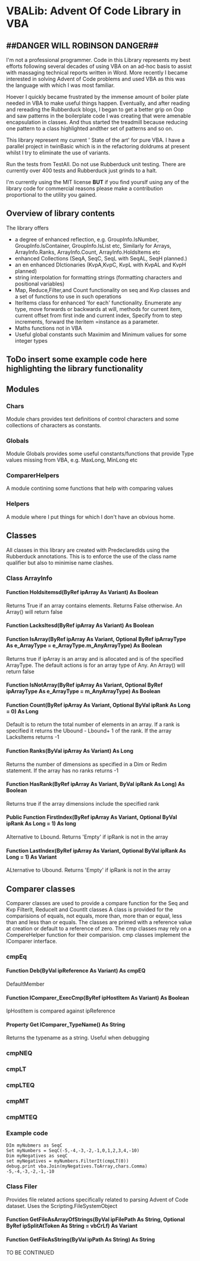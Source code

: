 # VBALib:  Advent Of Code Library in VBA

## ##DANGER WILL ROBINSON DANGER##
I'm not a professional programmer.  Code in this Library represents my best efforts following several decades of using VBA on an ad-hoc basis to assist with massaging technical reports written in Word.
More recently I became interested in solving Advent of Code problems and used VBA as this was the language with which I was most familiar.

Hoever I quickly became frustrated by the immense amount of boiler plate needed in VBA to make useful things happen.  Eventually, and after reading and rereading the Rubberduck blogs, I began to get a better grip on Oop and saw patterns in the boilerplate code I was creating that were amenable encapsulation in classes.
And thus started the treadmill because reducing one pattern to a class highlighted andther set of patterns and so on.

This library represent my current ' State of the art' for pure VBA.  I have a parallel project in twinBasic which is in the refactoring doldrums at present whilst I try to eliminate the use of variants.

Run the tests from TestAll.  Do not use Rubberduck unit testing. There are currently over 400 tests and Rubberduck just grinds to a halt.

I'm currently using the MIT license **BUT** if you find yourslf using any of the library code for commercial reasons please make a contribution proportional to the utility you gained.

## Overview of library contents

The library offers
- a degree of enhanced reflection,  e.g. GroupInfo.IsNumber, GroupInfo.IsContainer, GroupInfo.IsList etc, Similarly for Arrays, ArrayInfo.Ranks, ArrayInfo.Count, ArrayInfo.HoldsItems etc
- enhanced Collections (SeqA, SeqC, SeqL with SeqAL, SeqH planned.)
- an en enhanced DIctionaries (KvpA,KvpC, KvpL with KvpAL and KvpH planned)
- string interpolation for formatting strings (formatting characters and positional variables)
- Map, Reduce,Filter,and Count functionality on seq and Kvp classes and a set of functions to use in such operations
- IterItems class for enhanced 'for each' functionality. Enumerate any type, move forwards or backwards at will, methods for current item, current offset from first inde and current index, Specify from to step increments, forward the iteritem =instance as a parameter.
- Maths functions not in VBA
- Useful global constants such Maximim and Minimum valiues for some integer types

## ToDo insert some example code here highlighting the library functionality

## Modules

### Chars
Module chars provides text definitions of control characters and some collections of characters as constants.

### Globals
Module Globals provides some useful constants/functions that provide Type values missing from VBA, e.g. MaxLong, MinLong etc

### ComparerHelpers
A module contining some functions that help with comparing values

### Helpers
A module where I put things for which I don't have an obvious home.

## Classes
All classes in this library are created with PredeclaredIds using the Rubberduck annotations.  This is to enforce the use of the class name qualifier but also to minimise name clashes.

### Class ArrayInfo

#### Function Holdsitemsd(ByRef ipArray As Variant) As Boolean
Returns True if an array contains elements.  Returns False otherwise. An Array() will return false

#### Function LacksItesd(ByRef ipArray As Variant) As Boolean

#### Function IsArray(ByRef ipArray As Variant, Optional ByRef ipArrayType As e_ArrayType = e_ArrayType.m_AnyArrayType) As Boolean
Returns true if ipArray is an array and is allocated and is of the specified ArrayType.  The default actions is for an array type of Any. An Array() will return false

#### Function IsNotArray(ByRef ipArray As Variant, Optional ByRef ipArrayType As e_ArrayType = m_AnyArrayType) As Boolean

#### Function Count(ByRef ipArray As Variant, Optional ByVal ipRank As Long = 0) As Long
Default is to return the total number of elements in an array.  If a rank is specified it returns the Ubound - Lbound+ 1 of the rank.
If the array LacksItems returns -1

#### Function Ranks(ByVal ipArray As Variant) As Long
Returns the number of dimensions as specified in a Dim or Redim statement.
If the array has no ranks returns -1

#### Function HasRank(ByRef ipArray As Variant, ByVal ipRank As Long) As Boolean
Returns true if the array dimensions include the specified rank

#### Public Function FirstIndex(ByRef ipArray As Variant, Optional ByVal ipRank As Long = 1) As long
Alternative to Lbound. Returns 'Empty' if ipRank is not in the array

#### Function LastIndex(ByRef ipArray As Variant, Optional ByVal ipRank As Long = 1) As Variant
ALternative to Ubound.  Returns 'Empty' if ipRank is not in the array

## Comparer classes
Comparer classes are used to provide a compare function for the Seq and Kvp FilterIt, ReduceIt and CountIt classes
A class is provided for the comparisions of equals, not equals, more than, more than or equal, less than and less than or equals.
The classes are primed with a reference value at creation or default to a reference of zero.  The cmp classes may rely on a CompereHelper function for their comparision.
cmp classes implement the IComparer interface.

### cmpEq

#### Function Deb(ByVal ipReference As Variant) As cmpEQ
DefaultMember

#### Function IComparer_ExecCmp(ByRef ipHostItem As Variant) As Boolean
IpHostItem is compared against ipReference

#### Property Get IComparer_TypeName() As String
Returns the typename as a string.  Useful when debugging

### cmpNEQ
### cmpLT
### cmpLTEQ
### cmpMT
### cmpMTEQ

### Example code
```VBA
DIm myNubmers as SeqC
Set myNumbers = SeqC(-5,-4,-3,-2,-1,0,1,2,3,4,-10)
Dim myNegatives as seqC
set myNegatives = myNumbers.FilterIt(cmpLT(0))
debug.print vba.Join(myNegatives.ToArray,chars.Comma)
-5,-4,-3,-2,-1,-10
```
### Class Filer
Provides file related actions specifically related to parsing Advent of Code  dataset.  Uses the Scripting.FileSystemObject

#### Function GetFileAsArrayOfStrings(ByVal ipFilePath As String, Optional ByRef ipSplitAtToken As String = vbCrLf) As Variant

#### Function GetFileAsString(ByVal ipPath As String) As String

TO BE CONTINUED

